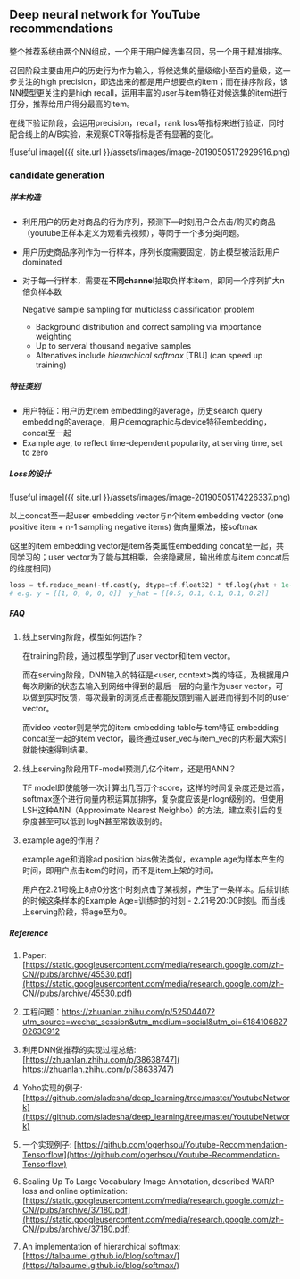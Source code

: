 ## Deep neural network for YouTube recommendations

整个推荐系统由两个NN组成，一个用于用户候选集召回，另一个用于精准排序。

召回阶段主要由用户的历史行为作为输入，将候选集的量级缩小至百的量级，这一步关注的high precision，即选出来的都是用户想要点的item；而在排序阶段，该NN模型更关注的是high recall，运用丰富的user与item特征对候选集的item进行打分，推荐给用户得分最高的item。

在线下验证阶段，会运用precision，recall，rank loss等指标来进行验证，同时配合线上的A/B实验，来观察CTR等指标是否有显著的变化。

![useful image]({{ site.url }}/assets/images/image-20190505172929916.png)

### candidate generation

##### 样本构造

* 利用用户的历史对商品的行为序列，预测下一时刻用户会点击/购买的商品（youtube正样本定义为观看完视频），等同于一个多分类问题。

* 用户历史商品序列作为一行样本，序列长度需要固定，防止模型被活跃用户dominated

* 对于每一行样本，需要在**不同channel**抽取负样本item，即同一个序列扩大n倍负样本数

  Negative sample sampling for multiclass classification problem

  - Background distribution and correct sampling via importance weighting
  - Up to serveral thousand negative samples
  - Altenatives include *hierarchical softmax* [TBU] (can speed up training)

##### 特征类别

* 用户特征：用户历史item embedding的average，历史search query embedding的average，用户demographic与device特征embedding，concat至一起
* Example age, to reflect time-dependent popularity, at serving time, set to zero

##### Loss的设计

![useful image]({{ site.url }}/assets/images/image-20190505174226337.png)

以上concat至一起user embedding vector与n个item embedding vector (one positive item + n-1 sampling negative items) 做向量乘法，接softmax

(这里的item embedding vector是item各类属性embedding concat至一起，共同学习的；user vector为了能与其相乘，会接隐藏层，输出维度与item concat后的维度相同)

```python
loss = tf.reduce_mean(-tf.cast(y, dtype=tf.float32) * tf.log(yhat + 1e-24))
# e.g. y = [[1, 0, 0, 0, 0]]  y_hat = [[0.5, 0.1, 0.1, 0.1, 0.2]]
```



##### FAQ

1. 线上serving阶段，模型如何运作？

   在training阶段，通过模型学到了user vector和item vector。

   而在serving阶段，DNN输入的特征是<user, context>类的特征，及根据用户每次刷新的状态去输入到网络中得到的最后一层的向量作为user vector，可以做到实时反馈，每次最新的浏览点击都能反馈到输入层进而得到不同的user vector。

   而video vector则是学完的item embedding table与item特征 embedding concat至一起的item vector，最终通过user_vec与item_vec的内积最大索引就能快速得到结果。

   

2. 线上serving阶段用TF-model预测几亿个item，还是用ANN？

   TF model即使能够一次计算出几百万个score，这样的时间复杂度还是过高，softmax逐个进行向量内积运算加排序，复杂度应该是nlogn级别的。但使用LSH这种ANN（Approximate Nearest Neighbo）的方法，建立索引后的复杂度甚至可以低到 logN甚至常数级别的。

   

3. example age的作用？

   example age和消除ad position bias做法类似，example age为样本产生的时间，即用户点击item的时间，而不是item上架的时间。

   用户在2.21号晚上8点0分这个时刻点击了某视频，产生了一条样本。后续训练的时候这条样本的Example Age=训练时的时刻 - 2.21号20:00时刻。而当线上serving阶段，将age至为0。



##### Reference

1. Paper: [https://static.googleusercontent.com/media/research.google.com/zh-CN//pubs/archive/45530.pdf](https://static.googleusercontent.com/media/research.google.com/zh-CN//pubs/archive/45530.pdf)

2. 工程问题：https://zhuanlan.zhihu.com/p/52504407?utm_source=wechat_session&utm_medium=social&utm_oi=618410682702630912
3. 利用DNN做推荐的实现过程总结: [https://zhuanlan.zhihu.com/p/38638747]( https://zhuanlan.zhihu.com/p/38638747)
4. Yoho实现的例子: [https://github.com/sladesha/deep_learning/tree/master/YoutubeNetwork](https://github.com/sladesha/deep_learning/tree/master/YoutubeNetwork)
5. 一个实现例子: [https://github.com/ogerhsou/Youtube-Recommendation-Tensorflow](https://github.com/ogerhsou/Youtube-Recommendation-Tensorflow)
6. Scaling Up To Large Vocabulary Image Annotation, described WARP loss and online optimization: [https://static.googleusercontent.com/media/research.google.com/zh-CN//pubs/archive/37180.pdf](https://static.googleusercontent.com/media/research.google.com/zh-CN//pubs/archive/37180.pdf)
7. An implementation of hierarchical softmax: [https://talbaumel.github.io/blog/softmax/](https://talbaumel.github.io/blog/softmax/)

